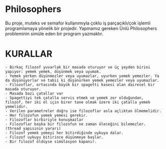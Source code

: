 # Philosophers

Bu proje, muteks ve semafor kullanımıyla çoklu iş parçacıklı/çok işlemli programlamaya yönelik bir projedir.
Yapmamız gereken Ünlü Philosophers probleminin simüle eden bir program yazmaktır.

# KURALLAR

```
- Birkaç filozof yuvarlak bir masada oturuyor ve üç şeyden birini yapıyor: yemek yemek, düşünmek veya uyumak.
- Yemek yerken düşünmezler veya uyumazlar, uyurken yemek yemezler. Ya da düşünüyorlar ve tabii ki düşünürken yemek yemezler veya uyumazlar.
- Filozoflar, ortasında büyük bir spagetti kasesi olan dairesel bir masada oturuyor.
- Masada bazı çatallar var
- Spagettiyi tek çatalla servis etmek ve yemek zor olduğundan, filozof, her iki el için birer tane olmak üzere iki çatalla yemek yemelidir.
- Verilen parametreler doğru ise filozoflar asla açlıktan ölmemelidir.
- Her filozofun yemek yemesi gerekir.
- Filozoflar birbiriyle konuşmazlar
- Filozoflar başka bir filozofun ne zaman öleceğini bilemezler. (thread yapısının yararı)
- Filozof yemek yemeyi her bitirdiğinde uykuya dalar.
- Filozof uykuyu bitirince düşünmeye başlar.
- Bir filozof öldüyse simülasyon kapanır.
```

